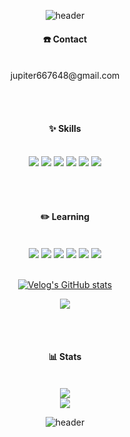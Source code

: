 <div align="center">

![header](https://capsule-render.vercel.app/api?type=waving&color=0:89C2FF,100:CDEDFF&height=200&text=Boyeong's%20GitHub&fontAlignY=40&fontColor=FFFFFF&fontSize=50)

#### ☎️ Contact
<br/>
jupiter667648@gmail.com

<br/><br/>
#### ✨ Skills
<br/>
<img src="https://img.shields.io/badge/html5-E34F26?style=for-the-badge&&logo=html5&logoColor=white"/>
<img src="https://img.shields.io/badge/css3-1572B6?style=for-the-badge&&logo=css3&logoColor=white"/>
<img src="https://img.shields.io/badge/javascript-F7DF1E?style=for-the-badge&&logo=javascript&logoColor=black"/>
<img src="https://img.shields.io/badge/python-3776AB?style=for-the-badge&&logo=python&logoColor=white"/>
<img src="https://img.shields.io/badge/django-092E20?style=for-the-badge&&logo=django&logoColor=white"/>
<img src="https://img.shields.io/badge/github-181717?style=for-the-badge&&logo=github&logoColor=white"/>

<br/><br/>
#### ✏️ Learning
<br/>
<img src="https://img.shields.io/badge/java-007396?style=for-the-badge&&logo=java&logoColor=white"/>
<img src="https://img.shields.io/badge/spring-6DB33F?style=for-the-badge&&logo=spring&logoColor=white"/>
<img src="https://img.shields.io/badge/springboot-6DB33F?style=for-the-badge&&logo=springboot&logoColor=white"/>
<img src="https://img.shields.io/badge/spring-6DB33F?style=for-the-badge&&logo=spring&logoColor=white"/>
<img src="https://img.shields.io/badge/csharp-239120?style=for-the-badge&&logo=csharp&logoColor=white"/>
<img src="https://img.shields.io/badge/unity-FFFFFF?style=for-the-badge&&logo=unity&logoColor=black"/>
<br/><br/>

[![Velog's GitHub stats](https://velog-readme-stats.vercel.app/api?name=jupiter6676&color=dark)](https://velog.io/@jupiter6676)

<img align='center' src="http://mazassumnida.wtf/api/v2/generate_badge?boj=jupiter6676">

<br/><br/>
#### 📊 Stats

<br/>
<img src="https://github-readme-stats.vercel.app/api?username=jupiter6676&show_icons=true&theme=default" style="max-width: 100%;">
<br/>
<img src="https://github-readme-stats.vercel.app/api/top-langs/?username=jupiter6676&layout=compact&theme=default" style="max-width: 100%;">


<br/>

![header](https://capsule-render.vercel.app/api?type=waving&color=0:CDEDFF,100:89C2FF&height=120&section=footer)

</div>
